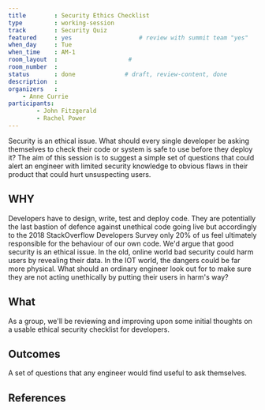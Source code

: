 ```yaml
---
title        : Security Ethics Checklist
type         : working-session
track        : Security Quiz
featured     : yes                   # review with summit team "yes"
when_day     : Tue
when_time    : AM-1
room_layout  :                    #
room_number  :
status       : done              # draft, review-content, done
description  :
organizers   :
    - Anne Currie
participants:
        - John Fitzgerald
        - Rachel Power
---
```


Security is an ethical issue. What should every single developer be asking themselves to check their code or system is safe to use before they deploy it? The aim of this session is to suggest a simple set of questions that could alert an engineer with limited security knowledge to obvious flaws in their product that could hurt unsuspecting users.

## WHY

Developers have to design, write, test and deploy code. They are potentially the last bastion of defence against unethical code going live but accordingly to the 2018 StackOverflow Developers Survey only 20% of us feel ultimately responsible for the behaviour of our own code. We'd argue that good security is an ethical issue. In the old, online world bad security could harm users by revealing their data. In the IOT world, the dangers could be far more physical. What should an ordinary engineer look out for to make sure they are not acting unethically by putting their users in harm's way?

## What

As a group, we'll be reviewing and improving upon some initial thoughts on a usable ethical security checklist for developers.

## Outcomes

A set of questions that any engineer would find useful to ask themselves.

## References

